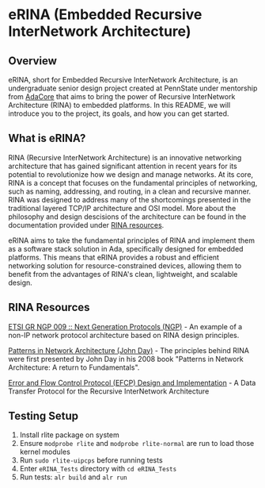 # eRINA (Embedded Recursive InterNetwork Architecture)

## Overview
eRINA, short for Embedded Recursive InterNetwork Architecture, is an undergraduate senior design project created at PennState under mentorship from [AdaCore](https://www.adacore.com/) that aims to bring the power of Recursive InterNetwork Architecture (RINA) to embedded platforms. In this README, we will introduce you to the project, its goals, and how you can get started.

## What is eRINA?
RINA (Recursive InterNetwork Architecture) is an innovative networking architecture that has gained significant attention in recent years for its potential to revolutionize how we design and manage networks. At its core, RINA is a concept that focuses on the fundamental principles of networking, such as naming, addressing, and routing, in a clean and recursive manner. RINA was designed to address many of the shortcomings presented in the traditional layered TCP/IP architecture and OSI model. More about the philosophy and design descisions of the architecture can be found in the documentation provided under [RINA resources](#rina-resources).

eRINA aims to take the fundamental principles of RINA and implement them as a software stack solution in Ada, specifically designed for embedded platforms. This means that eRINA provides a robust and efficient networking solution for resource-constrained devices, allowing them to benefit from the advantages of RINA's clean, lightweight, and scalable design.

## RINA Resources
[ETSI GR NGP 009 :: Next Generation Protocols (NGP)](https://www.etsi.org/deliver/etsi_gr/NGP/001_099/009/01.01.01_60/gr_ngp009v010101p.pdf) - An example of a non-IP network protocol architecture based on RINA design principles.

[Patterns in Network Architecture (John Day)](https://www.oreilly.com/library/view/patterns-in-network/9780132252423/) - The principles behind RINA were first presented by John Day in his 2008 book "Patterns in Network Architecture: A return to Fundamentals".

[Error and Flow Control Protocol (EFCP) Design and Implementation](https://ieeexplore.ieee.org/document/8685905) - A Data Transfer Protocol for the Recursive InterNetwork Architecture

## Testing Setup
1. Install rlite package on system
2. Ensure `modprobe rlite` and `modprobe rlite-normal` are run to load those kernel modules
3. Run `sudo rlite-uipcps` before running tests
4. Enter `eRINA_Tests` directory with `cd eRINA_Tests`
5. Run tests: `alr build` and `alr run`